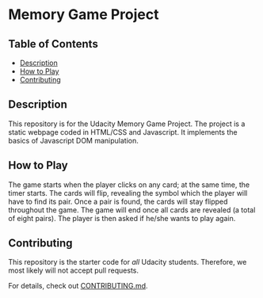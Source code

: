 # Memory Game Project

## Table of Contents

* [Description](#description)
* [How to Play](#howtoplay)
* [Contributing](#contributing)

## Description

This repository is for the Udacity Memory Game Project. The project is a static webpage coded in HTML/CSS and Javascript. It implements the basics of Javascript DOM manipulation. 

## How to Play

The game starts when the player clicks on any card; at the same time, the timer starts. The cards will flip, revealing the symbol which the player will have to find its pair. Once a pair is found, the cards will stay flipped throughout the game. The game will end once all cards are revealed (a total of eight pairs). The player is then asked if he/she wants to play again. 

## Contributing

This repository is the starter code for _all_ Udacity students. Therefore, we most likely will not accept pull requests.

For details, check out [CONTRIBUTING.md](CONTRIBUTING.md).
